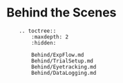 # Behind the Scenes


```{eval-rst}
    .. toctree::
        :maxdepth: 2 
        :hidden:
        
        Behind/ExpFlow.md
        Behind/TrialSetup.md
        Behind/Eyetracking.md
        Behind/DataLogging.md


```